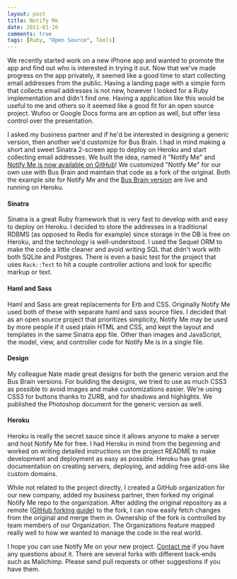```yaml
---
layout: post
title: Notify Me
date: 2011-01-16
comments: true
tags: [Ruby, "Open Source", Tools]
---
```


We recently started work on a new iPhone app and wanted to promote the app and find out who is interested in trying it out. Now that we've made progress on the app privately, it seemed like a good time to start collecting email addresses from the public. Having a landing page with a simple form that collects email addresses is not new, however I looked for a Ruby implementation and didn't find one. Having a application like this would be useful to me and others so it seemed like a good fit for an open source project. Wufoo or Google Docs forms are an option as well, but offer less control over the presentation.

I asked my business partner and if he'd be interested in designing a generic version, then another we'd customize for Bus Brain. I had in mind making a short and sweet Sinatra 2-screen app to deploy on Heroku and start collecting email addresses. We built the idea, named it "Notify Me" and [Notify Me is now available on GitHub](https://github.com/webandy/notify-me)! We customized "Notify Me" for our own use with Bus Brain and maintain that code as a fork of the original. Both the example site for Notify Me and the [Bus Brain version](http://busbrainapp.com/) are live and running on Heroku.

#### Sinatra

Sinatra is a great Ruby framework that is very fast to develop with and easy to deploy on Heroku. I decided to store the addresses in a traditional RDBMS (as opposed to Redis for example) since storage in the DB is free on Heroku, and the technology is well-understood. I used the Sequel ORM to make the code a little cleaner and avoid writing SQL that didn't work with both SQLite and Postgres. There is even a basic test for the project that uses `Rack::Test` to hit a couple controller actions and look for specific markup or text.

#### Haml and Sass

Haml and Sass are great replacements for Erb and CSS. Originally Notify Me used both of these with separate haml and sass source files. I decided that as an open source project that prioritizes simplicity, Notify Me may be used by more people if it used plain HTML and CSS, and kept the layout and templates in the same Sinatra app file. Other than images and JavaScript, the model, view, and controller code for Notify Me is in a single file.

#### Design

My colleague Nate made great designs for both the generic version and the Bus Brain versions. For building the designs, we tried to use as much CSS3 as possible to avoid images and make customizations easier. We're using CSS3 for buttons thanks to ZURB, and for shadows and highlights. We published the Photoshop document for the generic version as well.

#### Heroku

Heroku is really the secret sauce since it allows anyone to make a server and host Notify Me for free. I had Heroku in mind from the beginning and worked on writing detailed instructions on the project README to make development and deployment as easy as possible. Heroku has great documentation on creating servers, deploying, and adding free add-ons like custom domains.

While not related to the project directly, I created a GitHub organization for our new company, added my business partner, then forked my original Notify Me repo to the organization. After adding the original repository as a remote ([GitHub forking guide](http://help.github.com/forking/)) to the fork, I can now easily fetch changes from the original and merge them in. Ownership of the fork is controlled by team members of our Organization. The Organizations feature mapped really well to how we wanted to manage the code in the real world.

I hope you can use Notify Me on your new project. [Contact me](/contact) if you have any questions about it. There are several forks with different back-ends such as Mailchimp. Please send pull requests or other suggestions if you have them. 
